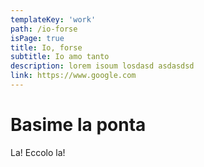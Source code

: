 ```yaml
---
templateKey: 'work'
path: /io-forse
isPage: true
title: Io, forse
subtitle: Io amo tanto
description: lorem isoum losdasd asdasdsd
link: https://www.google.com
---
```


# Basime la ponta

La! Eccolo la!